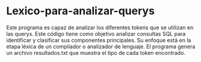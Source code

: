 # Lexico-para-analizar-querys
Este programa es capaz de analizar los diferentes tokens que se utilizan en las querys.
Este código tiene como objetivo analizar consultas SQL para identificar y clasificar sus componentes principales. Su enfoque está en la etapa léxica de un compilador o analizador de lenguaje.
El programa genera un archivo resultados.txt que muestra el tipo de cada token encontrado. 
